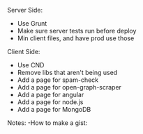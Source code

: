 Server Side:
- Use Grunt
- Make sure server tests run before deploy
- Min client files, and have prod use those

Client Side:
- Use CND
- Remove libs that aren't being used
- Add a page for spam-check
- Add a page for open-graph-scraper
- Add a page for angular
- Add a page for node.js
- Add a page for MongoDB

Notes:
-How to make a gist:
	<gist id="15dda4046b256af66956"></gist>

